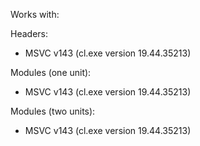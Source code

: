 Works with:

Headers:
* MSVC v143 (cl.exe version 19.44.35213)

Modules (one unit):
* MSVC v143 (cl.exe version 19.44.35213)

Modules (two units):
* MSVC v143 (cl.exe version 19.44.35213)
